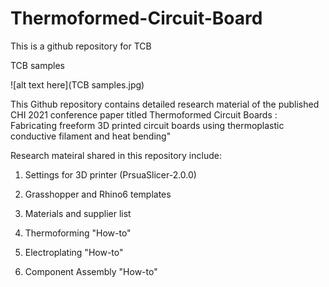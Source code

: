 # Thermoformed-Circuit-Board
This is a github repository for TCB

TCB samples

![alt text here](TCB samples.jpg)

This Github repository contains detailed research material of the published CHI 2021 conference paper titled Thermoformed Circuit Boards : Fabricating freeform 3D printed circuit boards using thermoplastic conductive filament and heat bending"

Research mateiral shared in this repository include:

1. Settings for 3D printer (PrsuaSlicer-2.0.0)

2. Grasshopper and Rhino6 templates

3. Materials and supplier list

4. Thermoforming "How-to"

5. Electroplating "How-to"

5. Component Assembly "How-to"
